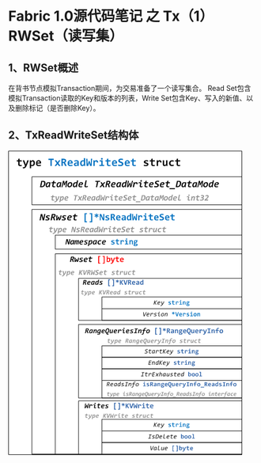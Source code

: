 # Fabric 1.0源代码笔记 之 Tx（1）RWSet（读写集）

## 1、RWSet概述

在背书节点模拟Transaction期间，为交易准备了一个读写集合。
Read Set包含模拟Transaction读取的Key和版本的列表，Write Set包含Key、写入的新值、以及删除标记（是否删除Key）。

## 2、TxReadWriteSet结构体

![](TxReadWriteSet.png)

